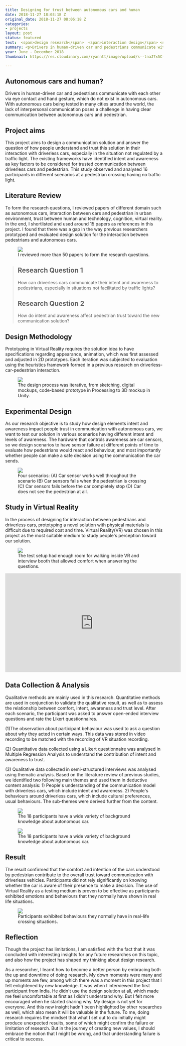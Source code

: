```yaml
---
title: Designing for trust between autonomous cars and human
date: 2018-11-27 18:03:18 Z
original_date: 2018-11-27 08:06:18 Z
categories:
- projects
layout: post
status: featured
text:  <span>design research</span>  <span>interaction design</span> <span>interface design</span>
summary: <p>Drivers in human-driven car and pedestrians communicate with each other via eye contact and hand gesture, which do not exist in autonomous cars. With autonomous cars being tested in many cities around the world, the lack of interpersonal communication poses a challenge in having clear communication between autonomous cars and pedestrian.</p> <p>This project aims to design a communication solution and answer the question of how people understand and trust this solution in their interaction with driverless cars, especially in the situation not regulated by a traffic light.</p>
year: June - December 2018
thumbnail: https://res.cloudinary.com/ryanntt/image/upload/s--tnaJ7x5C--/v1543381304/light-wave/light-wave-thumbnail.png

---
```


## Autonomous cars and human?

Drivers in human-driven car and pedestrians communicate with each other via eye contact and hand gesture, which do not exist in autonomous cars. With autonomous cars being tested in many cities around the world, the lack of interpersonal communication poses a challenge in having clear communication between autonomous cars and pedestrian.

## Project aims

This project aims to design a communication solution and answer the question of how people understand and trust this solution in their interaction with driverless cars, especially in the situation not regulated by a traffic light. The existing frameworks have identified intent and awareness as key factors to be considered for trusted communication between driverless cars and pedestrian. This study observed and analysed 16 participants in different scenarios at a pedestrian crossing having no traffic light.

## Literature Review

To form the research questions, I reviewed papers of different domain such as autonomous cars, interaction between cars and pedestrian in urban environment, trust between human and technology, cognition, virtual reality. In the end, I shortlisted and used around 15 papers as references in this project. I found that there was a gap in the way previous researchers prototyped and evaluated design solution for the interaction between pedestrians and autonomous cars.

<figure class="no-bg-color text-width">
    <img src="https://res.cloudinary.com/ryanntt/image/upload/s--qTZwLx3w--/c_scale,q_60,w_1150/v1546686210/light-wave/Literature-Review.png">
    <figcaption>I reviewed more than 50 papers to form the research questions.</figcaption>
</figure>

<div class="spacer-block-2"></div>
<blockquote class="highlighted full-width">
    <div class="spacer-block-1"></div>
    <h2 class="label">Research Question 1</h2>
    <p>How can driverless cars communicate their intent and awareness to pedestrians, especially in situations not facilitated by traffic lights?</p>
     <h2 class="label">Research Question 2</h2>
    <p>How do intent and awareness affect pedestrian trust toward the new communication solution?</p>
    <div class="spacer-block-1"></div>
</blockquote>
<div class="spacer-block-2"></div>

## Design Methodology

Prototyping in Virtual Reality requires the solution idea to have specifications regarding appearance, animation, which was first assessed and adjusted in 2D prototypes. Each iteration was subjected to evaluation using the heuristics framework formed in a previous research on driverless-car-pedestrian interaction.

<figure class="no-bg-color">
    <img src="https://res.cloudinary.com/ryanntt/image/upload/s--zIrebbhW--/c_scale,h_257,w_1155/v1546162372/light-wave/Iterative_Process.png">
    <figcaption>The design process was iterative, from sketching, digital mockups, code-based prototype in Processing to 3D mockup in Unity.</figcaption>
</figure>

<div class="spacer-block-2"></div>

## Experimental Design

As our research objective is to study how design elements intent and awareness impact people trust in communication with autonomous cars, we want to test our solution in various scenarios having different intent and levels of awareness. The hardware that controls awareness are car sensors, so we design scenarios to have sensor failure at different points of time to evaluate how pedestrians would react and behaviour, and most importantly whether people can make a safe decision using the communication the car sends.

<div class="spacer-block-1"></div>

<figure class="no-bg-color text-width">
    <img src="https://res.cloudinary.com/ryanntt/image/upload/s--rnHmFOzE--/c_scale,w_1150/v1546689476/light-wave/Experiment-Design.png">
    <figcaption>Four scenarios: (A) Car sensor works well throughout the scenario (B) Car sensors fails when the pedestrian is crossing (C) Car sensors fails before the car completely stop (D) Car does not see the pedestrian at all.</figcaption>
</figure>

## Study in Virtual Reality

In the process of designing for interaction between pedestrians and driverless cars, prototyping a novel solution with physical materials is difficult due to required cost and time. Virtual Reality(VR) was chosen in this project as the most suitable medium to study people's perception toward our solution.

<div class="spacer-block-1"></div>

<figure class="no-bg-color text-width">
    <img src="https://res.cloudinary.com/ryanntt/image/upload/s--vuqs4rW8--/c_scale,h_574,w_1300/v1546162365/light-wave/Experiment_Environment.png">
    <figcaption>The test setup had enough room for walking inside VR and interview booth that allowed comfort when answering the questions.</figcaption>
</figure>

<div class="spacer-block-2"></div>

<div class="my-video [vimeo, widescreen]">
    <iframe width="560" height="315" src="https://www.youtube.com/embed/S5N5-TtK4DA" frameborder="0" allow="accelerometer; encrypted-media; gyroscope; picture-in-picture" allowfullscreen></iframe>
</div>

<!-- <div class="my-video [vimeo, widescreen]">
    <iframe width="560" height="315" src="https://www.youtube.com//embed/videoseries?list=PL-kCG1y2NE9RBZv9enPFyi_J4P6HqNrsF&loop=1&autoplay=1&modestbranding=1" frameborder="0" allow="accelerometer; autoplay; encrypted-media; gyroscope; picture-in-picture" allowfullscreen></iframe>
</div> -->

<div class="spacer-block-2"></div>

## Data Collection & Analysis

Qualitative methods are mainly used in this research. Quantitative methods are used in conjunction to validate the qualitative result, as well as to assess the relationship between comfort, intent, awareness and trust level. After each scenario, the participant was asked to answer open-ended interview questions and rate the Likert questionnaires.

(1)The observation about participant behaviour was used to ask a question about why they acted in certain ways. This data was stored in video recording to be matched with the recording of VR situation recording.

(2) Quantitative data collected using a Likert questionnaire was analysed in Multiple Regression Analysis to understand the contribution of intent and awareness to trust.

(3) Qualitative data collected in semi-structured interviews was analysed using thematic
analysis. Based on the literature review of previous studies, we identified two following main themes and used them in deductive content analysis: 1) People's understanding of the communication model with driverless cars, which include intent and awareness. 2) People's behaviours around driverless cars, which include cultural preferences, usual behaviours. The sub-themes were derived further from the content.

<div class="spacer-block-1"></div>

<figure class="no-bg-color text-width">
    <img src="https://res.cloudinary.com/ryanntt/image/upload/s--ijSRYuM2--/c_scale,h_619,w_1150/v1546162374/light-wave/Official_Experiment.png">
    <figcaption>The 18 participants have a wide variety of background knowledge about autonomous car.</figcaption>
</figure>

<div class="spacer-block-2"></div>

<div class="spacer-block-1"></div>

<figure class="no-bg-color text-width">
    <img src="https://res.cloudinary.com/ryanntt/image/upload/s--o881UbsI--/c_scale,h_301,w_650/v1546773545/light-wave/Demographics.png">
    <figcaption>The 18 participants have a wide variety of background knowledge about autonomous car.</figcaption>
</figure>

<div class="spacer-block-2"></div>

## Result

The result confirmed that the comfort and intention of the cars understood by pedestrian contribute to the overall trust toward communication with driverless vehicles. Participants did not rely significantly on knowing whether the car is aware of their presence to make a decision. The use of Virtual Reality as a testing medium is proven to be effective as participants exhibited emotions and behaviours that they normally have shown in real life situations.

<figure class="no-bg-color text-width">
    <img src="https://res.cloudinary.com/ryanntt/image/upload/s--yylWKt9l--/v1546692777/light-wave/Study_Footage.gif">
    <figcaption>Participants exhibited behaviours they normally have in real-life crossing situations.</figcaption>
</figure>


## Reflection

Though the project has limitations, I am satisfied with the fact that it was concluded with interesting insights for any future researches on this topic, and also how the project has shaped my thinking about design research.

As a researcher, I learnt how to become a better person by embracing both the up and downtime of doing research. My down moments were many and up moments are few, among which there was a moment in this project that I felt enlightened by new knowledge. It was when I interviewed the first participant from India. He didn't use the design solution at all, which made me feel uncomfortable at first as I didn't understand why. But I felt more encouraged when he started sharing why. My design is not yet for everyone. And this new insight hadn't been highlighted by other researches as well, which also mean it will be valuable in the future. To me, doing research requires the mindset that what I set out to do initially might produce unexpected results, some of which might confirm the failure or limitation of research. But in the journey of creating new values, I should embrace the notion that I might be wrong, and that understanding failure is critical to success.